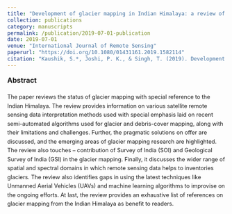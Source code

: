 ```yaml
---
title: "Development of glacier mapping in Indian Himalaya: a review of approaches"
collection: publications
category: manuscripts
permalink: /publication/2019-07-01-publication
date: 2019-07-01
venue: "International Journal of Remote Sensing"
paperurl: "https://doi.org/10.1080/01431161.2019.1582114"
citation: "Kaushik, S.*, Joshi, P. K., & Singh, T. (2019). Development of glacier mapping in Indian Himalaya: a review of approaches. International Journal of Remote Sensing."
---
```








<style>
  /* Page-scoped abstract size tweak */
  .paper-abstract { font-size: 0.8rem; line-height: 1.6; }
  .paper-abstract h3 { font-size: 1.0rem; margin-top: .5rem; }
</style>

<div class="paper-abstract">
  <h3>Abstract</h3>
  <p>The paper reviews the status of glacier mapping with special reference to the Indian Himalaya. The review provides information on various satellite remote sensing data interpretation methods used with special emphasis laid on recent semi-automated algorithms used for glacier and debris-cover mapping, along with their limitations and challenges. Further, the pragmatic solutions on offer are discussed, and the emerging areas of glacier mapping research are highlighted. The review also touches – contribution of Survey of India (SOI) and Geological Survey of India (GSI) in the glacier mapping. Finally, it discusses the wider range of spatial and spectral domains in which remote sensing data helps to inventories glaciers. The review also identifies gaps in using the latest techniques like Unmanned Aerial Vehicles (UAVs) and machine learning algorithms to improvise on the ongoing efforts. At last, the review provides an exhaustive list of references on glacier mapping from the Indian Himalaya as benefit to readers.</p>
</div>
